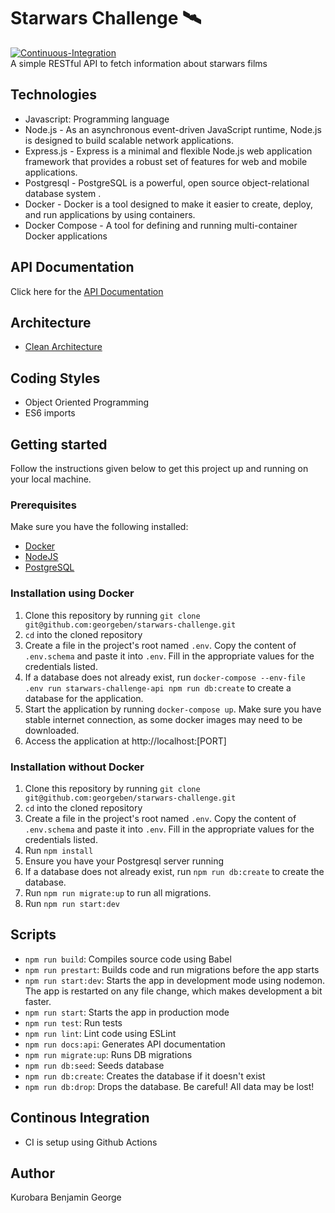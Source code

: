 # Starwars Challenge 🛰
[![Continuous-Integration](https://github.com/georgeben/starwars-challenge/actions/workflows/ci.yml/badge.svg)](https://github.com/georgeben/starwars-challenge/actions/workflows/ci.yml)  
A simple RESTful API to fetch information about starwars films

## Technologies
- Javascript: Programming language
- Node.js - As an asynchronous event-driven JavaScript runtime, Node.js is designed to build scalable network applications.
- Express.js - Express is a minimal and flexible Node.js web application framework that provides a robust set of features for web and mobile applications.
- Postgresql - PostgreSQL is a powerful, open source object-relational database system .
- Docker - Docker is a tool designed to make it easier to create, deploy, and run applications by using containers.
- Docker Compose - A tool for defining and running multi-container Docker applications

## API Documentation
Click here for the [API Documentation](https://starwars-george.herokuapp.com/rest-docs/)

## Architecture
- [Clean Architecture](https://blog.cleancoder.com/uncle-bob/2012/08/13/the-clean-architecture.html)

## Coding Styles
- Object Oriented Programming
- ES6 imports

## Getting started
Follow the instructions given below to get this project up and running on your local machine.

### Prerequisites
Make sure you have the following installed:
- [Docker](https://docker.com)
- [NodeJS](http://nodejs.org)
- [PostgreSQL](http://nodejs.org)

### Installation using Docker
1. Clone this repository by running `git clone git@github.com:georgeben/starwars-challenge.git`
2. `cd` into the cloned repository
3. Create a file in the project's root named `.env`. Copy the content of `.env.schema` and paste it into `.env`. Fill in the appropriate values for the credentials listed.
4. If a database does not already exist, run `docker-compose --env-file .env run starwars-challenge-api npm run db:create` to create a database for the application.
5. Start the application by running `docker-compose up`. Make sure you have stable internet connection, as some docker images may need to be downloaded.
6. Access the application at http://localhost:[PORT]

### Installation without Docker
1. Clone this repository by running `git clone git@github.com:georgeben/starwars-challenge.git`
2. `cd` into the cloned repository
3. Create a file in the project's root named `.env`. Copy the content of `.env.schema` and paste it into `.env`. Fill in the appropriate values for the credentials listed.
4. Run `npm install`
5. Ensure you have your Postgresql server running
6. If a database does not already exist, run `npm run db:create` to create the database.
7. Run `npm run migrate:up` to run all migrations.
8. Run `npm run start:dev`

## Scripts
- `npm run build`: Compiles source code using Babel
- `npm run prestart`: Builds code and run migrations before the app starts
- `npm run start:dev`: Starts the app in development mode using nodemon. The app is restarted on any file change, which makes development a bit faster.
- `npm run start`: Starts the app in production mode
- `npm run test`: Run tests
- `npm run lint`: Lint code using ESLint
- `npm run docs:api`: Generates API documentation
- `npm run migrate:up`: Runs DB migrations
- `npm run db:seed`: Seeds database
- `npm run db:create`: Creates the database if it doesn't exist
- `npm run db:drop`: Drops the database. Be careful! All data may be lost!


## Continous Integration
- CI is setup using Github Actions

## Author
Kurobara Benjamin George
